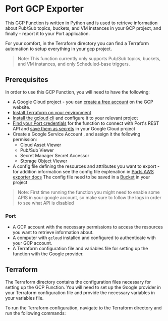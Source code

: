 # Port GCP Exporter
This GCP Function is written in Python and is used to retrieve information about Pub/Sub topics, buckets, and VM instances in your GCP project, and finally - report it to your Port application.

For your comfort, in the Terraform directory you can find a Terraform automation to setup everything in your gcp project.
> Note: This function currently only supports Pub/Sub topics, buckets, and VM instances, and only Scheduled-base triggers.


## Prerequisites

In order to use this GCP Function, you will need to have the following:

- A Google Cloud project - you can [create a free account](https://cloud.google.com/free) on the GCP website.
- [Install Terraform on your environment](https://developer.hashicorp.com/terraform/tutorials/gcp-get-started/install-cli?in=terraform%2Fgcp-get-started) 
- [Install the gcloud cli](https://cloud.google.com/sdk/docs/install) and configure it to your relevant project
- [Find your Port credentials](https://docs.getport.io/build-your-software-catalog/sync-data-to-catalog/api/#find-your-port-credentials) for the function to connect with Port's REST API and [save them as secrets](https://cloud.google.com/secret-manager/docs/creating-and-accessing-secrets) in your Google Cloud project
- Create a Google Service Account , and assign it the following permission: 
  - Cloud Asset Viewer 
  - Pub/Sub Viewer 
  - Secret Manager Secret Accessor
  - Storage Object Viewer
- A config file defining the resources and attributes you want to export - for addition information see the config file explenation in [Ports AWS exporter docs](https://docs.getport.io/build-your-software-catalog/sync-data-to-catalog/aws/#exporter-aws-serverless-application)
 The config file need to be saved in a [Bucket](https://cloud.google.com/storage/docs/creating-buckets) in your project
 

> Note: First time running the function you might need to enable some APIS in your google account, so make sure to follow the logs in order to see what API is disabled


### Port

- A GCP account with the necessary permissions to access the resources you want to retrieve information about.
- A computer with `gcloud` installed and configured to authenticate with your GCP account.
- A Terraform configuration file and variables file for setting up the function with the Google provider.

## Terraform

The Terraform directory contains the configuration files necessary for setting up the GCP Function. You will need to set up the Google provider in your Terraform configuration file and provide the necessary variables in your variables file. 

To run the Terraform configuration, navigate to the Terraform directory and run the following commands:
